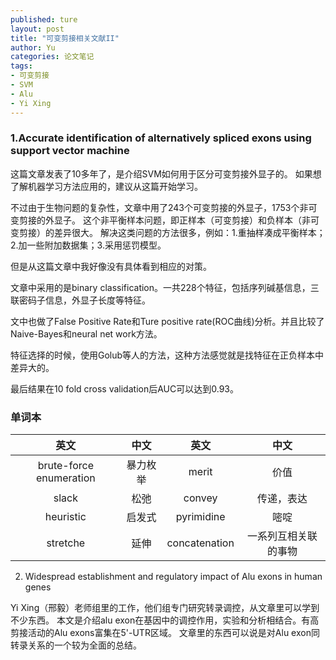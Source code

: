 ```yaml
---
published: ture
layout: post
title: "可变剪接相关文献II"
author: Yu
categories: 论文笔记
tags:
- 可变剪接
- SVM
- Alu
- Yi Xing
---
```


### 1.Accurate identification of alternatively spliced exons using support vector machine

这篇文章发表了10多年了，是介绍SVM如何用于区分可变剪接外显子的。
如果想了解机器学习方法应用的，建议从这篇开始学习。

不过由于生物问题的复杂性，文章中用了243个可变剪接的外显子，1753个非可变剪接的外显子。
这个非平衡样本问题，即正样本（可变剪接）和负样本（非可变剪接）的差异很大。
解决这类问题的方法很多，例如：1.重抽样凑成平衡样本；2.加一些附加数据集；3.采用惩罚模型。

但是从这篇文章中我好像没有具体看到相应的对策。

文章中采用的是binary classification。一共228个特征，包括序列碱基信息，三联密码子信息，外显子长度等特征。

文中也做了False Positive Rate和Ture positive rate(ROC曲线)分析。并且比较了Naive-Bayes和neural net work方法。

特征选择的时候，使用Golub等人的方法，这种方法感觉就是找特征在正负样本中差异大的。

最后结果在10 fold cross validation后AUC可以达到0.93。

### 单词本

|英文|中文|英文|中文|
|:----:|:----:|:----:|:----:|
|brute-force enumeration|暴力枚举|merit|价值|
|slack|松弛|convey|传递，表达|
|heuristic|启发式|pyrimidine|嘧啶|
|stretche|延伸|concatenation|一系列互相关联的事物|

2. Widespread establishment and regulatory impact of Alu exons in human genes

Yi Xing（邢毅）老师组里的工作，他们组专门研究转录调控，从文章里可以学到不少东西。
本文是介绍alu exon在基因中的调控作用，实验和分析相结合。有高剪接活动的Alu exons富集在5'-UTR区域。
文章里的东西可以说是对Alu exon同转录关系的一个较为全面的总结。


